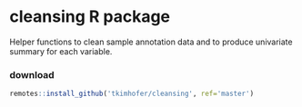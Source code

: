 # cleansing R package
Helper functions to clean sample annotation data and to produce univariate summary for each variable.

### download
```r
remotes::install_github('tkimhofer/cleansing', ref='master')
```


